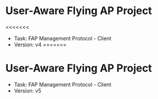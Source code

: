 # User-Aware Flying AP Project
<<<<<<<

* Task: FAP Management Protocol - Client
* Version: v4
=======
# User-Aware Flying AP Project

* Task: FAP Management Protocol - Client
* Version: v5
>>>>>>>
